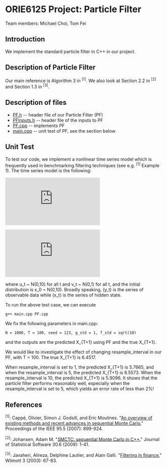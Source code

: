 ORIE6125 Project: Particle Filter
=================================

Team members: Michael Choi, Tom Fei

Introduction
------------
We implement the standard particle filter in C++ in our project.

Description of Particle Filter
----------------------------
Our main reference is Algorithm 3 in <sup>[1]</sup>.
We also look at Section 2.2 in <sup>[2]</sup> and Section 1.3 in <sup>[3]</sup>.

Description of files
--------------------
* [PF.h](PF.h) -- header file of our Particle Filter (PF)
* [PFInputs.h](PFInputs.h) -- header file of the inputs to PF
* [PF.cpp](PF.cpp) -- implements PF
* [main.cpp](main.cpp) -- unit test of PF, see the section below 

Unit Test
---------
To test our code, we implement a nonlinear time series model which is frequently used in benchmarking filtering techniques (see e.g. <sup>[1]</sup> Example 1). The time series model is the following:

![image](http://latex.codecogs.com/gif.latex?%24%24x_t%20%3D%20%5Cdfrac%7Bx_%7Bt-1%7D%7D%7B2%7D%20&plus;%2025%20%5Cdfrac%7Bx_%7Bt-1%7D%7D%7B1&plus;x_%7Bt-1%7D%5E2%7D%20&plus;%208%20cos%281.2t%29%20&plus;%20u_t%24%24)

![image](http://latex.codecogs.com/gif.latex?y_t%20%3D%20%5Cdfrac%7Bx_t%5E2%7D%7B20%7D%20&plus;%20v_t)

where u_t ~ N(0,10) for all t and v_t ~ N(0,1) for all t, and the initial distribution is x_0 ~ N(0,10). Broadly speaking, (y_t) is the series of observable data while (x_t) is the series of hidden state.

To run the above test case, we can execute
```
g++ main.cpp PF.cpp
```

We fix the following parameters in main.cpp:
```
N = 1000, T = 100, seed = 123, g_std = 1, f_std = sqrt(10)
```
and the outputs are the predicted X_{T+1} using PF and the true X_{T+1}.

We would like to investigate the effect of changing resample_interval in our PF, with T = 100. The true X_{T+1} is 6.4517. 

When resample_interval is set to 1, the predicted X_{T+1} is 5.7665, and when the resample_interval is 5, the predicted X_{T+1} is 6.5573. When the resample_interval is 10, the predicted X_{T+1} is 5.9096. It shows that the particle filter performs reasonably well, especially when the resample_interval is set to 5, which yields an error rate of less than 2%!

References
----------
<sup>[1]</sup>: Cappé, Olivier, Simon J. Godsill, and Eric Moulines. "[An overview of existing methods and recent advances in sequential Monte Carlo.](http://perso.telecom-paristech.fr/~cappe/Publications/Self-archive/06particle-cmg.pdf)" Proceedings of the IEEE 95.5 (2007): 899-924.

<sup>[2]</sup>: Johansen, Adam M. "[SMCTC: sequential Monte Carlo in C++.](http://wrap.warwick.ac.uk/2194/)" Journal of Statistical Software 30.6 (2009): 1-41.

<sup>[3]</sup>: Javaheri, Alireza, Delphine Lautier, and Alain Galli. "[Filtering in finance.](http://www.cis.upenn.edu/~mkearns/finread/filtering_in_finance.pdf)" Wilmott 3 (2003): 67-83.

